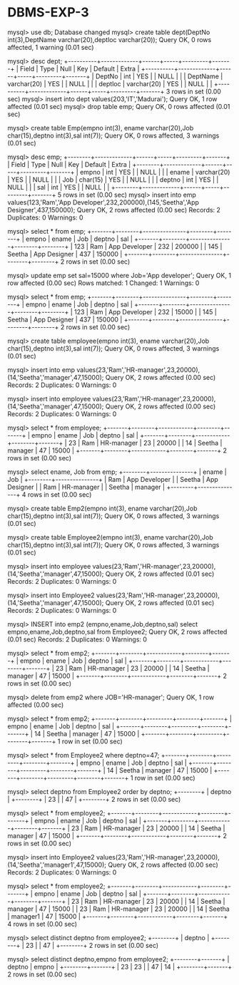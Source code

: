 # DBMS-EXP-3
mysql> use db;
Database changed
mysql> create table dept(DeptNo int(3),DeptName varchar(20),deptloc varchar(20));
Query OK, 0 rows affected, 1 warning (0.01 sec)

mysql> desc dept;
+----------+-------------+------+-----+---------+-------+
| Field    | Type        | Null | Key | Default | Extra |
+----------+-------------+------+-----+---------+-------+
| DeptNo   | int         | YES  |     | NULL    |       |
| DeptName | varchar(20) | YES  |     | NULL    |       |
| deptloc  | varchar(20) | YES  |     | NULL    |       |
+----------+-------------+------+-----+---------+-------+
3 rows in set (0.00 sec)
mysql> insert into dept values(203,'IT','Madurai');
Query OK, 1 row affected (0.01 sec)
mysql> drop table emp;
Query OK, 0 rows affected (0.01 sec)

mysql> create table Emp(empno int(3), ename varchar(20),Job char(15),deptno int(3),sal int(7));
Query OK, 0 rows affected, 3 warnings (0.01 sec)

mysql> desc emp;
+--------+-------------+------+-----+---------+-------+
| Field  | Type        | Null | Key | Default | Extra |
+--------+-------------+------+-----+---------+-------+
| empno  | int         | YES  |     | NULL    |       |
| ename  | varchar(20) | YES  |     | NULL    |       |
| Job    | char(15)    | YES  |     | NULL    |       |
| deptno | int         | YES  |     | NULL    |       |
| sal    | int         | YES  |     | NULL    |       |
+--------+-------------+------+-----+---------+-------+
5 rows in set (0.00 sec)
mysql> insert into emp values(123,'Ram','App Developer',232,200000),(145,'Seetha','App Designer',437,150000);
Query OK, 2 rows affected (0.00 sec)
Records: 2  Duplicates: 0  Warnings: 0

mysql> select * from emp;
+-------+--------+---------------+--------+--------+
| empno | ename  | Job           | deptno | sal    |
+-------+--------+---------------+--------+--------+
|   123 | Ram    | App Developer |    232 | 200000 |
|   145 | Seetha | App Designer  |    437 | 150000 |
+-------+--------+---------------+--------+--------+
2 rows in set (0.00 sec)

mysql> update emp set sal=15000 where Job='App developer';
Query OK, 1 row affected (0.00 sec)
Rows matched: 1  Changed: 1  Warnings: 0

mysql> select * from emp;
+-------+--------+---------------+--------+--------+
| empno | ename  | Job           | deptno | sal    |
+-------+--------+---------------+--------+--------+
|   123 | Ram    | App Developer |    232 |  15000 |
|   145 | Seetha | App Designer  |    437 | 150000 |
+-------+--------+---------------+--------+--------+
2 rows in set (0.00 sec)

mysql> create table employee(empno int(3), ename varchar(20),Job char(15),deptno int(3),sal int(7));
Query OK, 0 rows affected, 3 warnings (0.01 sec)

mysql> insert into emp values(23,'Ram','HR-manager',23,20000),(14,'Seetha','manager',47,15000);
Query OK, 2 rows affected (0.00 sec)
Records: 2  Duplicates: 0  Warnings: 0

mysql> insert into employee values(23,'Ram','HR-manager',23,20000),(14,'Seetha','manager',47,15000);
Query OK, 2 rows affected (0.00 sec)
Records: 2  Duplicates: 0  Warnings: 0

mysql> select * from employee;
+-------+--------+------------+--------+-------+
| empno | ename  | Job        | deptno | sal   |
+-------+--------+------------+--------+-------+
|    23 | Ram    | HR-manager |     23 | 20000 |
|    14 | Seetha | manager    |     47 | 15000 |
+-------+--------+------------+--------+-------+
2 rows in set (0.00 sec)

mysql> select ename, Job from emp;
+--------+---------------+
| ename  | Job           |
+--------+---------------+
| Ram    | App Developer |
| Seetha | App Designer  |
| Ram    | HR-manager    |
| Seetha | manager       |
+--------+---------------+
4 rows in set (0.00 sec)

mysql> create table Emp2(empno int(3), ename varchar(20),Job char(15),deptno int(3),sal int(7));
Query OK, 0 rows affected, 3 warnings (0.01 sec)

mysql> create table Employee2(empno int(3), ename varchar(20),Job char(15),deptno int(3),sal int(7));
Query OK, 0 rows affected, 3 warnings (0.01 sec)

mysql> insert into employee values(23,'Ram','HR-manager',23,20000),(14,'Seetha','manager',47,15000);
Query OK, 2 rows affected (0.01 sec)
Records: 2  Duplicates: 0  Warnings: 0

mysql> insert into Employee2 values(23,'Ram','HR-manager',23,20000),(14,'Seetha','manager',47,15000);
Query OK, 2 rows affected (0.01 sec)
Records: 2  Duplicates: 0  Warnings: 0

mysql> INSERT into emp2 (empno,ename,Job,deptno,sal) select empno,ename,Job,deptno,sal from Employee2;
Query OK, 2 rows affected (0.01 sec)
Records: 2  Duplicates: 0  Warnings: 0

mysql> select * from emp2;
+-------+--------+------------+--------+-------+
| empno | ename  | Job        | deptno | sal   |
+-------+--------+------------+--------+-------+
|    23 | Ram    | HR-manager |     23 | 20000 |
|    14 | Seetha | manager    |     47 | 15000 |
+-------+--------+------------+--------+-------+
2 rows in set (0.00 sec)

mysql> delete from emp2 where JOB='HR-manager';
Query OK, 1 row affected (0.00 sec)

mysql> select * from emp2;
+-------+--------+---------+--------+-------+
| empno | ename  | Job     | deptno | sal   |
+-------+--------+---------+--------+-------+
|    14 | Seetha | manager |     47 | 15000 |
+-------+--------+---------+--------+-------+
1 row in set (0.00 sec)

mysql> select * from Employee2 where deptno=47;
+-------+--------+---------+--------+-------+
| empno | ename  | Job     | deptno | sal   |
+-------+--------+---------+--------+-------+
|    14 | Seetha | manager |     47 | 15000 |
+-------+--------+---------+--------+-------+
1 row in set (0.00 sec)

mysql> select deptno from Employee2 order by deptno;
+--------+
| deptno |
+--------+
|     23 |
|     47 |
+--------+
2 rows in set (0.00 sec)

mysql> select * from employee2;
+-------+--------+------------+--------+-------+
| empno | ename  | Job        | deptno | sal   |
+-------+--------+------------+--------+-------+
|    23 | Ram    | HR-manager |     23 | 20000 |
|    14 | Seetha | manager    |     47 | 15000 |
+-------+--------+------------+--------+-------+
2 rows in set (0.00 sec)

mysql> insert into Employee2 values(23,'Ram','HR-manager',23,20000),(14,'Seetha','manager1',47,15000);
Query OK, 2 rows affected (0.00 sec)
Records: 2  Duplicates: 0  Warnings: 0

mysql> select * from employee2;
+-------+--------+------------+--------+-------+
| empno | ename  | Job        | deptno | sal   |
+-------+--------+------------+--------+-------+
|    23 | Ram    | HR-manager |     23 | 20000 |
|    14 | Seetha | manager    |     47 | 15000 |
|    23 | Ram    | HR-manager |     23 | 20000 |
|    14 | Seetha | manager1   |     47 | 15000 |
+-------+--------+------------+--------+-------+
4 rows in set (0.00 sec)

mysql> select distinct deptno from employee2;
+--------+
| deptno |
+--------+
|     23 |
|     47 |
+--------+
2 rows in set (0.00 sec)

mysql> select distinct deptno,empno from employee2;
+--------+-------+
| deptno | empno |
+--------+-------+
|     23 |    23 |
|     47 |    14 |
+--------+-------+
2 rows in set (0.00 sec)

